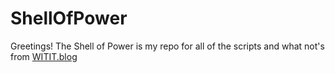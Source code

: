 # ShellOfPower
Greetings! The Shell of Power is my repo for all of the scripts and what not's from [WITIT.blog](https://WITIT.blog)
